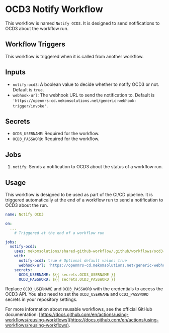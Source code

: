 # OCD3 Notify Workflow

This workflow is named `Notify OCD3`. It is designed to send notifications to OCD3 about the workflow run.

## Workflow Triggers

This workflow is triggered when it is called from another workflow.

## Inputs

- `notify-ocd3`: A boolean value to decide whether to notify OCD3 or not. Default is `true`.
- `webhook-url`: The webhook URL to send the notification to. Default is `'https://openmrs-cd.mekomsolutions.net/generic-webhook-trigger/invoke'`.

## Secrets

- `OCD3_USERNAME`: Required for the workflow.
- `OCD3_PASSWORD`: Required for the workflow.

## Jobs

1. `notify`: Sends a notification to OCD3 about the status of a workflow run.

## Usage

This workflow is designed to be used as part of the CI/CD pipeline. It is triggered automatically at the end of a workflow run to send a notification to OCD3 about the run.

```yaml
name: Notify OCD3

on:
  ...
    # Triggered at the end of a workflow run

jobs:
  notify-ocd3:
    uses: mekomsolutions/shared-github-workflow/.github/workflows/ocd3-notify.yml@main
    with:
      notify-ocd3: true # Optional default value: true
      webhook-url: 'https://openmrs-cd.mekomsolutions.net/generic-webhook-trigger/invoke' # Optional default value: 'https://openmrs-cd.mekomsolutions.net/generic-webhook-trigger/invoke'
    secrets:
      OCD3_USERNAME: ${{ secrets.OCD3_USERNAME }}
      OCD3_PASSWORD: ${{ secrets.OCD3_PASSWORD }}
```

Replace `OCD3_USERNAME` and `OCD3_PASSWORD` with the credentials to access the OCD3 API. You also need to set the `OCD3_USERNAME` and `OCD3_PASSWORD` secrets in your repository settings.

For more information about reusable workflows, see the official GitHub documentation: [https://docs.github.com/en/actions/using-workflows/reusing-workflows](https://docs.github.com/en/actions/using-workflows/reusing-workflows).
